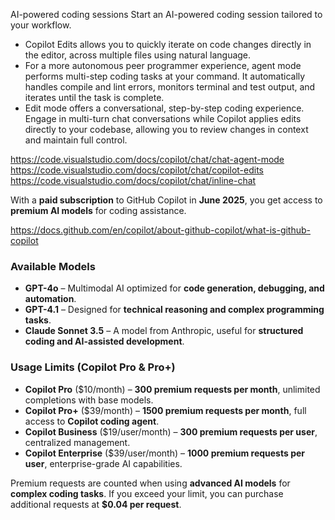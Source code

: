 
AI-powered coding sessions
Start an AI-powered coding session tailored to your workflow.
- Copilot Edits allows you to quickly iterate on code changes directly in the editor, across multiple files using natural language.
- For a more autonomous peer programmer experience, agent mode performs multi-step coding tasks at your command. It automatically handles compile and lint errors, monitors terminal and test output, and iterates until the task is complete. 
- Edit mode offers a conversational, step-by-step coding experience. Engage in multi-turn chat conversations while Copilot applies edits directly to your codebase, allowing you to review changes in context and maintain full control.

https://code.visualstudio.com/docs/copilot/chat/chat-agent-mode 
https://code.visualstudio.com/docs/copilot/chat/copilot-edits
https://code.visualstudio.com/docs/copilot/chat/inline-chat

With a **paid subscription** to GitHub Copilot in **June 2025**, you get access to **premium AI models** for coding assistance.

https://docs.github.com/en/copilot/about-github-copilot/what-is-github-copilot 

### **Available Models**
- **GPT-4o** – Multimodal AI optimized for **code generation, debugging, and automation**.
- **GPT-4.1** – Designed for **technical reasoning and complex programming tasks**.
- **Claude Sonnet 3.5** – A model from Anthropic, useful for **structured coding and AI-assisted development**.

### **Usage Limits (Copilot Pro & Pro+)**
- **Copilot Pro** ($10/month) – **300 premium requests per month**, unlimited completions with base models.
- **Copilot Pro+** ($39/month) – **1500 premium requests per month**, full access to **Copilot coding agent**.
- **Copilot Business** ($19/user/month) – **300 premium requests per user**, centralized management.
- **Copilot Enterprise** ($39/user/month) – **1000 premium requests per user**, enterprise-grade AI capabilities.

Premium requests are counted when using **advanced AI models** for **complex coding tasks**. If you exceed your limit, you can purchase additional requests at **$0.04 per request**.